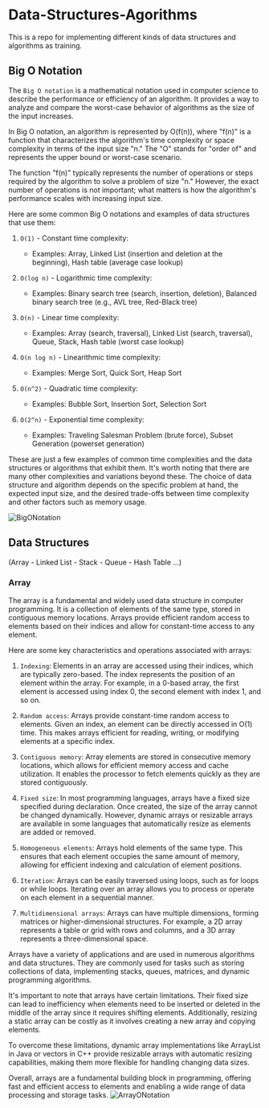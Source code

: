 # Data-Structures-Agorithms
This is a repo for implementing different kinds of data structures and algorithms as training.

## Big O Notation
The `Big O notation` is a mathematical notation used in computer science to describe the performance or efficiency of an algorithm. It provides a way to analyze and compare the worst-case behavior of algorithms as the size of the input increases.

In Big O notation, an algorithm is represented by O(f(n)), where "f(n)" is a function that characterizes the algorithm's time complexity or space complexity in terms of the input size "n." The "O" stands for "order of" and represents the upper bound or worst-case scenario.

The function "f(n)" typically represents the number of operations or steps required by the algorithm to solve a problem of size "n." However, the exact number of operations is not important; what matters is how the algorithm's performance scales with increasing input size.

Here are some common Big O notations and examples of data structures that use them:

1. `O(1)` - Constant time complexity:
   * Examples: Array, Linked List (insertion and deletion at the beginning), Hash table (average case lookup)

2. `O(log n)` - Logarithmic time complexity:
   * Examples: Binary search tree (search, insertion, deletion), Balanced binary search tree (e.g., AVL tree, Red-Black tree)

3. `O(n)` - Linear time complexity:
   * Examples: Array (search, traversal), Linked List (search, traversal), Queue, Stack, Hash table (worst case lookup)

4. `O(n log n)` - Linearithmic time complexity:
   * Examples: Merge Sort, Quick Sort, Heap Sort

5. `O(n^2)` - Quadratic time complexity:
   * Examples: Bubble Sort, Insertion Sort, Selection Sort

6. `O(2^n)` - Exponential time complexity:
   * Examples: Traveling Salesman Problem (brute force), Subset Generation (powerset generation)

These are just a few examples of common time complexities and the data structures or algorithms that exhibit them. It's worth noting that there are many other complexities and variations beyond these. The choice of data structure and algorithm depends on the specific problem at hand, the expected input size, and the desired trade-offs between time complexity and other factors such as memory usage.

![BigONotation](https://github.com/omarsamy3/Data-Structure-Agorithms/assets/76973221/58645f89-7da2-432a-96ab-a3a1772a4cba)

## Data Structures
(Array - Linked List - Stack - Queue - Hash Table ...)
### Array
The array is a fundamental and widely used data structure in computer programming. It is a collection of elements of the same type, stored in contiguous memory locations. Arrays provide efficient random access to elements based on their indices and allow for constant-time access to any element.

Here are some key characteristics and operations associated with arrays:

1. `Indexing`: Elements in an array are accessed using their indices, which are typically zero-based. The index represents the position of an element within the array. For example, in a 0-based array, the first element is accessed using index 0, the second element with index 1, and so on.

2. `Random access`: Arrays provide constant-time random access to elements. Given an index, an element can be directly accessed in O(1) time. This makes arrays efficient for reading, writing, or modifying elements at a specific index.

3. `Contiguous memory`: Array elements are stored in consecutive memory locations, which allows for efficient memory access and cache utilization. It enables the processor to fetch elements quickly as they are stored contiguously.

4. `Fixed size`: In most programming languages, arrays have a fixed size specified during declaration. Once created, the size of the array cannot be changed dynamically. However, dynamic arrays or resizable arrays are available in some languages that automatically resize as elements are added or removed.

5. `Homogeneous elements`: Arrays hold elements of the same type. This ensures that each element occupies the same amount of memory, allowing for efficient indexing and calculation of element positions.

6. `Iteration`: Arrays can be easily traversed using loops, such as for loops or while loops. Iterating over an array allows you to process or operate on each element in a sequential manner.

7. `Multidimensional arrays`: Arrays can have multiple dimensions, forming matrices or higher-dimensional structures. For example, a 2D array represents a table or grid with rows and columns, and a 3D array represents a three-dimensional space.

Arrays have a variety of applications and are used in numerous algorithms and data structures. They are commonly used for tasks such as storing collections of data, implementing stacks, queues, matrices, and dynamic programming algorithms.

It's important to note that arrays have certain limitations. Their fixed size can lead to inefficiency when elements need to be inserted or deleted in the middle of the array since it requires shifting elements. Additionally, resizing a static array can be costly as it involves creating a new array and copying elements.

To overcome these limitations, dynamic array implementations like ArrayList in Java or vectors in C++ provide resizable arrays with automatic resizing capabilities, making them more flexible for handling changing data sizes.

Overall, arrays are a fundamental building block in programming, offering fast and efficient access to elements and enabling a wide range of data processing and storage tasks.
![ArrayONotation](https://github.com/omarsamy3/Data-Structures-Agorithms/assets/76973221/b5cde9d3-78d5-49ad-8fa3-6a55072ad5d2)
